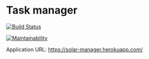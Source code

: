 # Task manager
[![Build Status](https://travis-ci.org/solar05/php-project-lvl4.svg?branch=master)](https://travis-ci.org/solar05/php-project-lvl4)

[![Maintainability](https://api.codeclimate.com/v1/badges/c524d901b67f8303ed63/maintainability)](https://codeclimate.com/github/solar05/php-project-lvl4/maintainability)

Application URL: https://solar-manager.herokuapp.com/
